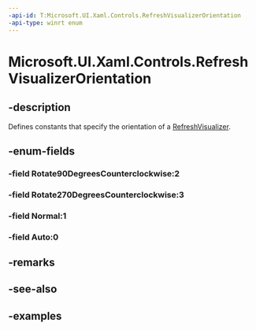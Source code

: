 ```yaml
---
-api-id: T:Microsoft.UI.Xaml.Controls.RefreshVisualizerOrientation
-api-type: winrt enum
---
```


<!-- Enumeration syntax.
public enum RefreshVisualizerOrientation : int 
-->

# Microsoft.UI.Xaml.Controls.RefreshVisualizerOrientation

## -description

Defines constants that specify the orientation of a [RefreshVisualizer](refreshvisualizer.md).

## -enum-fields
### -field Rotate90DegreesCounterclockwise:2

### -field Rotate270DegreesCounterclockwise:3

### -field Normal:1

### -field Auto:0

## -remarks

## -see-also

## -examples

